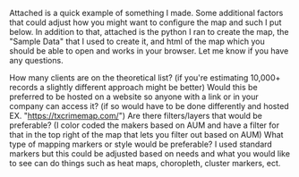 Attached is a quick example of something I made. Some additional factors that could adjust how you might want to configure the map and such I put below. In addition to that, attached is the python I ran to create the map, the "Sample Data" that I used to create it, and html of the map which you should be able to open and works in your browser. Let me know if you have any questions.

How many clients are on the theoretical list? (if you're estimating 10,000+ records a slightly different approach might be better)
Would this be preferred to be hosted on a website so anyone with a link or in your company can access it? (if so would have to be done differently and hosted EX. "https://txcrimemap.com/")
Are there filters/layers that would be preferable? (I color coded the makers based on AUM and have a filter for that in the top right of the map that lets you filter out based on AUM)
What type of mapping markers or style would be preferable? I used standard markers but this could be adjusted based on needs and what you would like to see can do things such as heat maps, choropleth, cluster markers, ect. 
